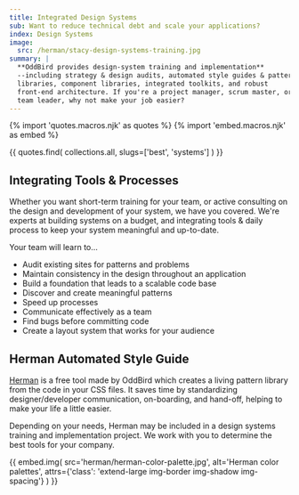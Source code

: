 ```yaml
---
title: Integrated Design Systems
sub: Want to reduce technical debt and scale your applications?
index: Design Systems
image:
  src: /herman/stacy-design-systems-training.jpg
summary: |
  **OddBird provides design-system training and implementation**
  --including strategy & design audits, automated style guides & pattern
  libraries, component libraries, integrated toolkits, and robust
  front-end architecture. If you're a project manager, scrum master, or
  team leader, why not make your job easier?
---
```


{% import 'quotes.macros.njk' as quotes %}
{% import 'embed.macros.njk' as embed %}

{{ quotes.find(
  collections.all,
  slugs=['best', 'systems']
) }}

## Integrating Tools & Processes

Whether you want short-term training for your team, or active consulting
on the design and development of your system, we have you covered. We're
experts at building systems on a budget, and integrating tools & daily
process to keep your system meaningful and up-to-date.

Your team will learn to…

- Audit existing sites for patterns and problems
- Maintain consistency in the design throughout an application
- Build a foundation that leads to a scalable code base
- Discover and create meaningful patterns
- Speed up processes
- Communicate effectively as a team
- Find bugs before committing code
- Create a layout system that works for your audience

## Herman Automated Style Guide

[Herman] is a free tool made by OddBird which creates a living pattern
library from the code in your CSS files. It saves time by standardizing
designer/developer communication, on-boarding, and hand-off, helping to
make your life a little easier.

Depending on your needs, Herman may be included in a design systems
training and implementation project. We work with you to determine the
best tools for your company.

[Herman]: /herman/

{{ embed.img(
  src='herman/herman-color-palette.jpg',
  alt='Herman color palettes',
  attrs={'class': 'extend-large img-border img-shadow img-spacing'}
) }}
